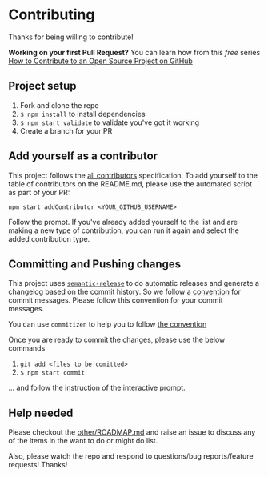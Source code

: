 # Contributing

Thanks for being willing to contribute!

**Working on your first Pull Request?** You can learn how from this *free* series
[How to Contribute to an Open Source Project on GitHub](https://egghead.io/series/how-to-contribute-to-an-open-source-project-on-github)

## Project setup

1. Fork and clone the repo
2. `$ npm install` to install dependencies
3. `$ npm start validate` to validate you've got it working
4. Create a branch for your PR

## Add yourself as a contributor

This project follows the [all contributors][all-contributors] specification. To add yourself to the table of
contributors on the README.md, please use the automated script as part of your PR:

```console
npm start addContributor <YOUR_GITHUB_USERNAME>
```

Follow the prompt. If you've already added yourself to the list and are making a new type of contribution, you can run
it again and select the added contribution type.

## Committing and Pushing changes

This project uses [`semantic-release`][semantic-release] to do automatic releases and generate a changelog based on the
commit history. So we follow [a convention][convention] for commit messages. Please follow this convention for your
commit messages.

You can use `commitizen` to help you to follow [the convention](https://github.com/stevemao/conventional-changelog-angular/blob/master/convention.md)

Once you are ready to commit the changes, please use the below commands

1. `git add <files to be comitted>`
2. `$ npm start commit`

... and follow the instruction of the interactive prompt.

## Help needed

Please checkout the [other/ROADMAP.md](https://github.com/kentcdodds/p-s/blob/master/ROADMAP.md) and raise an issue to discuss
any of the items in the want to do or might do list.

Also, please watch the repo and respond to questions/bug reports/feature requests! Thanks!

[semantic-release]: https://npmjs.com/package/semantic-release
[convention]: https://github.com/stevemao/conventional-changelog-angular/blob/master/convention.md
[all-contributors]: https://github.com/kentcdodds/all-contributors
